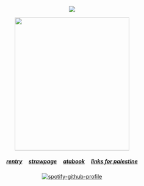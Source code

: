 <div align="center">
<p align="center">  <img src="https://komarev.com/ghpvc/?username=kyostro&label=🔥&color=806e60&style=plastic&base=40000" /> 
  <p align="center">
  <p align="center"> 

<img src="https://i.imgur.com/9nJLT0g.png" width="300" height="350"  />

 <p align="center"> 

##### [rentry](https://rentry.co/kyostro) ‎ ‎‎  ‎‎ ‎‎ [strawpage](https://kyodraw.straw.page/) ‎ ‎‎  ‎‎ ‎‎ [atabook](https://kyostro.atabook.org/) ‎ ‎‎  ‎‎ ‎‎  [links for palestine](https://x.com/l0veol0gy5/status/1788378594806272129)
 <p align="center">

 
[![spotify-github-profile](https://spotify-github-profile.kittinanx.com/api/view?uid=5x4d706065ojzvlgyjwa5n0m6&cover_image=true&theme=natemoo-re&show_offline=false&background_color=121212&interchange=false&bar_color=ffb752&bar_color_cover=false)](https://spotify-github-profile.kittinanx.com/api/view?uid=5x4d706065ojzvlgyjwa5n0m6&redirect=true)

 <p align="center"> 

